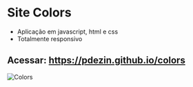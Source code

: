 # Site Colors
- Aplicação em javascript, html e css
- Totalmente responsivo
## Acessar: https://pdezin.github.io/colors
![Colors](https://user-images.githubusercontent.com/82681415/131217670-621c527d-c16e-4271-b8d3-82e57586dbcd.png)

